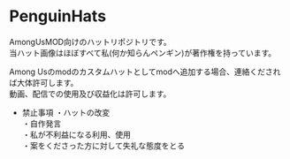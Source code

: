 # PenguinHats
AmongUsMOD向けのハットリポジトリです。  
当ハット画像はほぼすべて私(何か知らんペンギン)が著作権を持っています。

Among Usのmodのカスタムハットとしてmodへ追加する場合、連絡くだされば大体許可します。  
動画、配信での使用及び収益化は許可します。

- 禁止事項
・ハットの改変  
・自作発言  
・私が不利益になる利用、使用  
・案をくださった方に対して失礼な態度をとる

